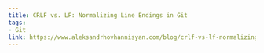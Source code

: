 ```yaml
---
title: CRLF vs. LF: Normalizing Line Endings in Git
tags:
- Git
link: https://www.aleksandrhovhannisyan.com/blog/crlf-vs-lf-normalizing-line-endings-in-git/#configuring-line-endings-in-git-with-coreautocrlf
---
```

